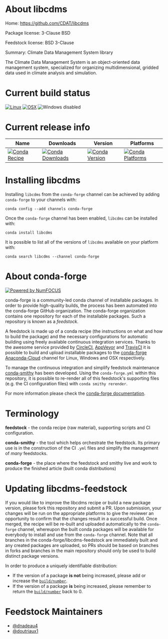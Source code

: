 <!--
# -*- mode: jinja -*-
-->

About libcdms
=============

Home: https://github.com/CDAT/libcdms

Package license: 3-Clause BSD

Feedstock license: BSD 3-Clause

Summary: Climate Data Management System library

The Climate Data Management System is an object-oriented data
management system, specialized for organizing multidimensional,
gridded data used in climate analysis and simulation.


Current build status
====================

[![Linux](https://img.shields.io/circleci/project/github/conda-forge/libcdms-feedstock/master.svg?label=Linux)](https://circleci.com/gh/conda-forge/libcdms-feedstock)
[![OSX](https://img.shields.io/travis/conda-forge/libcdms-feedstock/master.svg?label=macOS)](https://travis-ci.org/conda-forge/libcdms-feedstock)
![Windows disabled](https://img.shields.io/badge/Windows-disabled-lightgrey.svg)

Current release info
====================

| Name | Downloads | Version | Platforms |
| --- | --- | --- | --- |
| [![Conda Recipe](https://img.shields.io/badge/recipe-libcdms-green.svg)](https://anaconda.org/conda-forge/libcdms) | [![Conda Downloads](https://img.shields.io/conda/dn/conda-forge/libcdms.svg)](https://anaconda.org/conda-forge/libcdms) | [![Conda Version](https://img.shields.io/conda/vn/conda-forge/libcdms.svg)](https://anaconda.org/conda-forge/libcdms) | [![Conda Platforms](https://img.shields.io/conda/pn/conda-forge/libcdms.svg)](https://anaconda.org/conda-forge/libcdms) |

Installing libcdms
==================

Installing `libcdms` from the `conda-forge` channel can be achieved by adding `conda-forge` to your channels with:

```
conda config --add channels conda-forge
```

Once the `conda-forge` channel has been enabled, `libcdms` can be installed with:

```
conda install libcdms
```

It is possible to list all of the versions of `libcdms` available on your platform with:

```
conda search libcdms --channel conda-forge
```


About conda-forge
=================

[![Powered by NumFOCUS](https://img.shields.io/badge/powered%20by-NumFOCUS-orange.svg?style=flat&colorA=E1523D&colorB=007D8A)](http://numfocus.org)

conda-forge is a community-led conda channel of installable packages.
In order to provide high-quality builds, the process has been automated into the
conda-forge GitHub organization. The conda-forge organization contains one repository
for each of the installable packages. Such a repository is known as a *feedstock*.

A feedstock is made up of a conda recipe (the instructions on what and how to build
the package) and the necessary configurations for automatic building using freely
available continuous integration services. Thanks to the awesome service provided by
[CircleCI](https://circleci.com/), [AppVeyor](https://www.appveyor.com/)
and [TravisCI](https://travis-ci.org/) it is possible to build and upload installable
packages to the [conda-forge](https://anaconda.org/conda-forge)
[Anaconda-Cloud](https://anaconda.org/) channel for Linux, Windows and OSX respectively.

To manage the continuous integration and simplify feedstock maintenance
[conda-smithy](https://github.com/conda-forge/conda-smithy) has been developed.
Using the ``conda-forge.yml`` within this repository, it is possible to re-render all of
this feedstock's supporting files (e.g. the CI configuration files) with ``conda smithy rerender``.

For more information please check the [conda-forge documentation](https://conda-forge.org/docs/).

Terminology
===========

**feedstock** - the conda recipe (raw material), supporting scripts and CI configuration.

**conda-smithy** - the tool which helps orchestrate the feedstock.
                   Its primary use is in the construction of the CI ``.yml`` files
                   and simplify the management of *many* feedstocks.

**conda-forge** - the place where the feedstock and smithy live and work to
                  produce the finished article (built conda distributions)


Updating libcdms-feedstock
==========================

If you would like to improve the libcdms recipe or build a new
package version, please fork this repository and submit a PR. Upon submission,
your changes will be run on the appropriate platforms to give the reviewer an
opportunity to confirm that the changes result in a successful build. Once
merged, the recipe will be re-built and uploaded automatically to the
`conda-forge` channel, whereupon the built conda packages will be available for
everybody to install and use from the `conda-forge` channel.
Note that all branches in the conda-forge/libcdms-feedstock are
immediately built and any created packages are uploaded, so PRs should be based
on branches in forks and branches in the main repository should only be used to
build distinct package versions.

In order to produce a uniquely identifiable distribution:
 * If the version of a package **is not** being increased, please add or increase
   the [``build/number``](https://conda.io/docs/user-guide/tasks/build-packages/define-metadata.html#build-number-and-string).
 * If the version of a package **is** being increased, please remember to return
   the [``build/number``](https://conda.io/docs/user-guide/tasks/build-packages/define-metadata.html#build-number-and-string)
   back to 0.

Feedstock Maintainers
=====================

* [@dnadeau4](https://github.com/dnadeau4/)
* [@doutriaux1](https://github.com/doutriaux1/)

